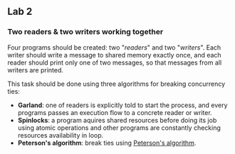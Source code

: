 ## Lab 2
### Two readers & two writers working together

Four programs should be created: two "*readers*" and two "*writers*". Each writer should write a message to shared memory exactly once, and each reader should print only one of two messages, so that messages from all writers are printed.

This task should be done using three algorithms for breaking concurrency ties:

- **Garland**: one of readers is explicitly told to start the process, and every programs passes an execution flow to a concrete reader or writer.
- **Spinlocks**: a program aquires shared resources before doing its job using atomic operations and other programs are constantly checking resources availability in loop.
- **Peterson's algorithm**: break ties using [Peterson's algorithm](https://en.wikipedia.org/wiki/Peterson%27s_algorithm).
